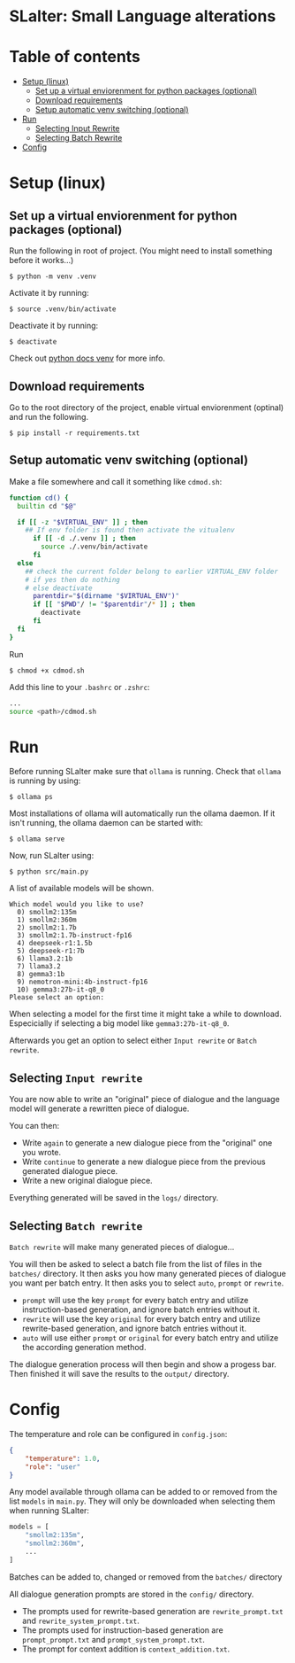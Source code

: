 # SLalter: Small Language alterations

# Table of contents

* [Setup (linux)](#setup-linux)
  * [Set up a virtual enviorenment for python packages (optional)](#set-up-a-virtual-enviorenment-for-python-packages-optional)
  * [Download requirements](#download-requirements)
  * [Setup automatic venv switching (optional)](#setup-automatic-venv-switching-optional)
* [Run](#run)
  * [Selecting Input Rewrite](#selecting-input-rewrite)
  * [Selecting Batch Rewrite](#selecting-batch-rewrite)
* [Config](#config)

# Setup (linux)

## Set up a virtual enviorenment for python packages (optional)

Run the following in root of project. (You might need to install something before it works...)
```
$ python -m venv .venv
```

Activate it by running:
```
$ source .venv/bin/activate
```

Deactivate it by running:
```
$ deactivate
```

Check out [python docs venv](https://docs.python.org/3/library/venv.html) for more info.

## Download requirements

Go to the root directory of the project, enable virtual enviorenment (optinal) and run the following.
```
$ pip install -r requirements.txt
```

## Setup automatic venv switching (optional)

Make a file somewhere and call it something like `cdmod.sh`:
```bash
function cd() {
  builtin cd "$@"

  if [[ -z "$VIRTUAL_ENV" ]] ; then
    ## If env folder is found then activate the vitualenv
      if [[ -d ./.venv ]] ; then
        source ./.venv/bin/activate
      fi
  else
    ## check the current folder belong to earlier VIRTUAL_ENV folder
    # if yes then do nothing
    # else deactivate
      parentdir="$(dirname "$VIRTUAL_ENV")"
      if [[ "$PWD"/ != "$parentdir"/* ]] ; then
        deactivate
      fi
  fi
}
```

Run
```
$ chmod +x cdmod.sh
```

Add this line to your `.bashrc` or `.zshrc`:
```bash
...
source <path>/cdmod.sh
```

# Run

Before running SLalter make sure that `ollama` is running. Check that `ollama` is running by using:
```
$ ollama ps
```

Most installations of ollama will automatically run the ollama daemon. If it isn't running, the ollama daemon can be started with:
```
$ ollama serve
```

Now, run SLalter using:
```
$ python src/main.py
```

A list of available models will be shown.

```
Which model would you like to use?
  0) smollm2:135m
  1) smollm2:360m
  2) smollm2:1.7b
  3) smollm2:1.7b-instruct-fp16
  4) deepseek-r1:1.5b
  5) deepseek-r1:7b
  6) llama3.2:1b
  7) llama3.2
  8) gemma3:1b
  9) nemotron-mini:4b-instruct-fp16
  10) gemma3:27b-it-q8_0
Please select an option:
```

When selecting a model for the first time it might take a while to download. Especicially if selecting a big model like `gemma3:27b-it-q8_0`.

Afterwards you get an option to select either `Input rewrite` or `Batch rewrite`.

## Selecting `Input rewrite`

You are now able to write an "original" piece of dialogue and the language model will generate a rewritten piece of dialogue.

You can then:
* Write `again` to generate a new dialogue piece from the "original" one you wrote.
* Write `continue` to generate a new dialogue piece from the previous generated dialogue piece.
* Write a new original dialogue piece.

Everything generated will be saved in the `logs/` directory.

## Selecting `Batch rewrite`

`Batch rewrite` will make many generated pieces of dialogue...

You will then be asked to select a batch file from the list of files in the `batches/` directory. It then asks you how many generated pieces of dialogue you want per batch entry. It then asks you to select `auto`, `prompt` or `rewrite`.

* `prompt` will use the key `prompt` for every batch entry and utilize instruction-based generation, and ignore batch entries without it.
* `rewrite` will use the key `original` for every batch entry and utilize rewrite-based generation, and ignore batch entries without it.
* `auto` will use either `prompt` or `original` for every batch entry and utilize the according generation method.

The dialogue generation process will then begin and show a progess bar. Then finished it will save the results to the `output/` directory.

# Config

The temperature and role can be configured in `config.json`:
```json
{
    "temperature": 1.0,
    "role": "user"
}
```

Any model available through ollama can be added to or removed from the list `models` in `main.py`. They will only be downloaded when selecting them when running SLalter:
```python
models = [
    "smollm2:135m",
    "smollm2:360m",
    ...
]
```

Batches can be added to, changed or removed from the `batches/` directory

All dialogue generation prompts are stored in the `config/` directory.
* The prompts used for rewrite-based generation are `rewrite_prompt.txt` and `rewrite_system_prompt.txt`.
* The prompts used for instruction-based generation are `prompt_prompt.txt` and `prompt_system_prompt.txt`.
* The prompt for context addition is `context_addition.txt`.

